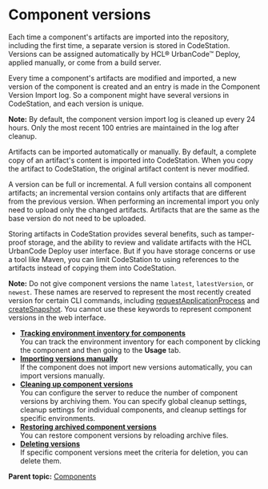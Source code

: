 # Component versions

Each time a component's artifacts are imported into the repository, including the first time, a separate version is stored in CodeStation. Versions can be assigned automatically by HCL® UrbanCode™ Deploy, applied manually, or come from a build server.

Every time a component's artifacts are modified and imported, a new version of the component is created and an entry is made in the Component Version Import log. So a component might have several versions in CodeStation, and each version is unique.

**Note:** By default, the component version import log is cleaned up every 24 hours. Only the most recent 100 entries are maintained in the log after cleanup.

Artifacts can be imported automatically or manually. By default, a complete copy of an artifact's content is imported into CodeStation. When you copy the artifact to CodeStation, the original artifact content is never modified.

A version can be full or incremental. A full version contains all component artifacts; an incremental version contains only artifacts that are different from the previous version. When performing an incremental import you only need to upload only the changed artifacts. Artifacts that are the same as the base version do not need to be uploaded.

Storing artifacts in CodeStation provides several benefits, such as tamper-proof storage, and the ability to review and validate artifacts with the HCL UrbanCode Deploy user interface. But if you have storage concerns or use a tool like Maven, you can limit CodeStation to using references to the artifacts instead of copying them into CodeStation.

**Note:** Do not give component versions the name `latest`, `latestVersion`, or `newest`. These names are reserved to represent the most recently created version for certain CLI commands, including [requestApplicationProcess](../../com.ibm.udeploy.api.doc/topics/udclient_requestapplicationprocess.md) and [createSnapshot](../../com.ibm.udeploy.api.doc/topics/udclient_createsnapshot.md). You cannot use these keywords to represent component versions in the web interface.

-   **[Tracking environment inventory for components](../topics/comp_version_tracking.md)**  
You can track the environment inventory for each component by clicking the component and then going to the **Usage** tab.
-   **[Importing versions manually](../topics/comp_version_import.md)**  
If the component does not import new versions automatically, you can import versions manually.
-   **[Cleaning up component versions](../topics/settings_system_preview.md)**  
You can configure the server to reduce the number of component versions by archiving them. You can specify global cleanup settings, cleanup settings for individual components, and cleanup settings for specific environments.
-   **[Restoring archived component versions](../topics/comp_version_restore.md)**  
You can restore component versions by reloading archive files.
-   **[Deleting versions](../topics/comp_version_delete.md)**  
If specific component versions meet the criteria for deletion, you can delete them.

**Parent topic:** [Components](../topics/comp_ch.md)


